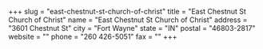 +++
slug = "east-chestnut-st-church-of-christ"
title = "East Chestnut St Church of Christ"
name = "East Chestnut St Church of Christ"
address = "3601 Chestnut St"
city = "Fort Wayne"
state = "IN"
postal = "46803-2817"
website = ""
phone = "260 426-5051"
fax = ""
+++
